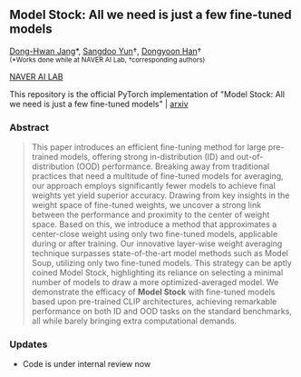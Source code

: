## Model Stock: All we need is just a few fine-tuned models

[Dong-Hwan Jang](https://donghwanjang.github.io)\*, [Sangdoo Yun](https://sangdooyun.github.io/)†, [Dongyoon Han](https://dongyoonhan.github.io/)†  <br> 
<sub> (\*Works done while at NAVER AI Lab, †corresponding authors) <br>

[NAVER AI LAB](https://naver-career.gitbook.io/en/teams/clova-cic/ai-lab) <br>


This repository is the official PyTorch implementation of "Model Stock: All we need is just a few fine-tuned models" | [arxiv]()

### Abstract

> This paper introduces an efficient fine-tuning method for large pre-trained models, offering strong in-distribution (ID) and out-of-distribution (OOD) performance. Breaking away from traditional practices that need a multitude of fine-tuned models for averaging, our approach employs significantly fewer models to achieve final weights yet yield superior accuracy. Drawing from key insights in the weight space of fine-tuned weights, we uncover a strong link between the performance and proximity to the center of weight space. Based on this, we introduce a method that approximates a center-close weight using only two fine-tuned models, applicable during or after training. Our innovative layer-wise weight averaging technique surpasses state-of-the-art model methods such as Model Soup, utilizing only two fine-tuned models. This strategy can be aptly coined Model Stock, highlighting its reliance on selecting a minimal number of models to draw a more optimized-averaged model. We demonstrate the efficacy of **Model Stock** with fine-tuned models based upon pre-trained CLIP architectures, achieving remarkable performance on both ID and OOD tasks on the standard benchmarks, all while barely bringing extra computational demands.


### Updates

- Code is under internal review now 